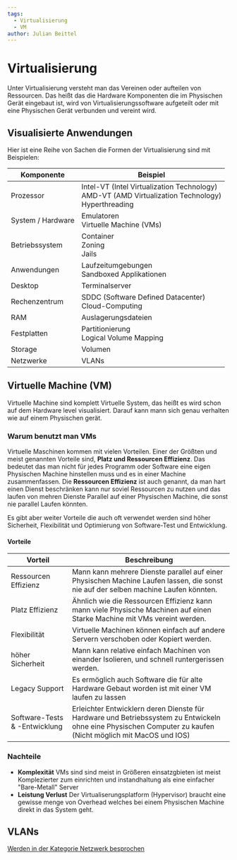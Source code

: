 ```yaml
---
tags:
  - Virtualisierung
  - VM
author: Julian Beittel
---
```

# Virtualisierung
Unter Virtualisierung versteht man das Vereinen oder aufteilen von Ressourcen. Das heißt das die Hardware Komponenten die im Physischen Gerät eingebaut ist, wird von Virtualisierungssoftware aufgeteilt oder mit eine Physischen Gerät verbunden und vereint wird.

## Visualisierte Anwendungen 
Hier ist eine Reihe von Sachen die Formen der Virtualisierung sind mit Beispielen:

| Komponente        | Beispiel                                                                                               |
| ----------------- | ------------------------------------------------------------------------------------------------------ |
| Prozessor         | Intel-VT (Intel Virtualization Technology)<br>AMD-VT (AMD Virtualization Technology)<br>Hyperthreading |
| System / Hardware | Emulatoren<br>Virtuelle Machine (VMs)                                                                  |
| Betriebssystem    | Container<br>Zoning<br>Jails                                                                           |
| Anwendungen       | Laufzeitumgebungen<br>Sandboxed Applikationen                                                          |
| Desktop           | Terminalserver                                                                                         |
| Rechenzentrum     | SDDC (Software Defined Datacenter)<br>Cloud-Computing                                                  |
| RAM               | Auslagerungsdateien                                                                                    |
| Festplatten       | Partitionierung<br>Logical Volume Mapping                                                              |
| Storage           | Volumen                                                                                                |
| Netzwerke         | VLANs                                                                                                  |

## Virtuelle Machine (VM)
Virtuelle Machine sind komplett Virtuelle System, das heißt es wird schon auf dem Hardware level visualisiert.  Darauf kann mann sich genau verhalten wie auf einem Physischen gerät. 

### Warum benutzt man VMs
Virtuelle Maschinen kommen mit vielen Vorteilen. Einer der Größten und meist genannten Vorteile sind, **Platz und Ressourcen Effizienz**. Das bedeutet das man nicht für jedes Programm oder Software eine eigen Physischen Machine hinstellen muss und es in einer Machine zusammenfassen. Die **Ressourcen Effizienz** ist auch genannt, da man hart einen Dienst beschränken kann nur soviel Ressourcen zu nutzen und das laufen von mehren Dienste Parallel auf einer Physischen Machine, die sonst nie parallel Laufen könnten.

Es gibt aber weiter Vorteile die auch oft verwendet werden sind höher Sicherheit, Flexibilität und Optimierung von Software-Test und Entwicklung.

#### Vorteile
| Vorteil                       | Beschreibung                                                                                                                                                 |
| ----------------------------- | ------------------------------------------------------------------------------------------------------------------------------------------------------------ |
| Ressourcen Effizienz          | Mann kann mehrere Dienste parallel auf einer Physischen Machine Laufen lassen, die sonst nie auf der selben machine Laufen könnten.                          |
| Platz Effizienz               | Ähnlich wie die Ressourcen Effizienz kann mann viele Physische Machinen auf einen Starke Machine mit VMs vereint werden.                                     |
| Flexibilität                  | Virtuelle Machinen können einfach auf andere Servern verschoben oder Kopiert werden.                                                                         |
| höher Sicherheit              | Mann kann relative einfach Machinen von einander Isolieren, und schnell runtergerissen werden.                                                               |
| Legacy Support                | Es ermöglich auch Software die für alte Hardware Gebaut worden ist mit einer VM laufen zu lassen                                                             |
| Software-Tests & -Entwicklung | Erleichter Entwicklern deren Dienste für Hardware und Betriebssystem zu Entwickeln ohne eine Physischen Computer zu kaufen (Nicht möglich mit MacOS und IOS) |
### Nachteile
- **Komplexität**
  VMs sind sind meist in Größeren einsatzgbieten ist meist Komplezierter zum einrichten und instandhaltung als eine einfacher "Bare-Metall" Server
- **Leistung Verlust**
  Der Virtualiserungsplatform (Hypervisor) braucht eine gewisse menge von Overhead welches bei einem Physischen Machine direkt in das System geht.

## VLANs
[Werden in der Kategorie Netzwerk besprochen](../Netzwerke/VLANS.md)
